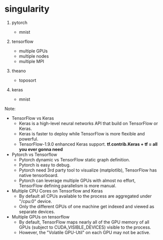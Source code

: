 # singularity

1. pytorch 
   * mnist

2. tensorflow
   * multiple GPUs
   * multiple nodes
   * multiple MPI

3. theano
   * toposort

4. keras
   * mnist

Note:

* TensorFlow vs Keras
    * Keras is a high-level neural networks API that build on TensorFlow or Keras.
    * Keras is faster to deploy while TensorFlow is more flexible and powerful.
    * TensorFlow-1.9.0 enhanced Keras support. **tf.contrib.Keras + tf = all you ever gonna need**
* Pytorch vs Tensorflow
    * Pytorch dynamic vs TensorFlow static graph definition.
    * Pytorch is easy to debug.
    * Pytorch need 3rd party tool to visualize (matplotlib), TensorFlow has native tensorboard.
    * Pytorch can leverage multiple GPUs with almost no effort, TensorFlow defining parallelism is more manual.
* Multiple CPU Cores on Tensorflow and Keras
    * By default all CPUs available to the process are aggregated under "/cpu:0" device.
    * Only the different GPUs of one machine get indexed and viewed as separate devices.
* Multiple GPUs on tensorflow
    * By default, TensorFlow maps nearly all of the GPU memory of all GPUs (subject to CUDA_VISIBLE_DEVICES) visible to the process. 
    * However, the "Volatile GPU-Util" on each GPU may not be active.
